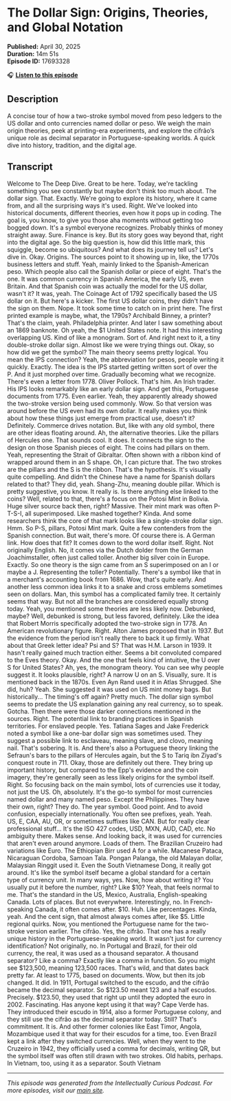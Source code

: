 # The Dollar Sign: Origins, Theories, and Global Notation

**Published:** April 30, 2025  
**Duration:** 14m 51s  
**Episode ID:** 17693328

🎧 **[Listen to this episode](https://intellectuallycurious.buzzsprout.com/2529712/episodes/17693328-the-dollar-sign-origins-theories-and-global-notation)**

## Description

A concise tour of how a two-stroke symbol moved from peso ledgers to the US dollar and onto currencies named dollar or peso. We weigh the main origin theories, peek at printing-era experiments, and explore the cifrão’s unique role as decimal separator in Portuguese-speaking worlds. A quick dive into history, tradition, and the digital age.

## Transcript

Welcome to The Deep Dive. Great to be here. Today, we're tackling something you see constantly but maybe don't think too much about. The dollar sign. That. Exactly. We're going to explore its history, where it came from, and all the surprising ways it's used. Right. We've looked into historical documents, different theories, even how it pops up in coding. The goal is, you know, to give you those aha moments without getting too bogged down. It's a symbol everyone recognizes. Probably thinks of money straight away. Sure. Finance is key. But its story goes way beyond that, right into the digital age. So the big question is, how did this little mark, this squiggle, become so ubiquitous? And what does its journey tell us? Let's dive in. Okay. Origins. The sources point to it showing up in, like, the 1770s business letters and stuff. Yeah, mainly linked to the Spanish-American peso. Which people also call the Spanish dollar or piece of eight. That's the one. It was common currency in Spanish America, the early US, even Britain. And that Spanish coin was actually the model for the US dollar, wasn't it? It was, yeah. The Coinage Act of 1792 specifically based the US dollar on it. But here's a kicker. The first US dollar coins, they didn't have the sign on them. Nope. It took some time to catch on in print here. The first printed example is maybe, what, the 1790s? Archibald Binney, a printer? That's the claim, yeah. Philadelphia printer. And later I saw something about an 1869 banknote. Oh yeah, the $1 United States note. It had this interesting overlapping US. Kind of like a monogram. Sort of. And right next to it, a tiny double-stroke dollar sign. Almost like we were trying things out. Okay, so how did we get the symbol? The main theory seems pretty logical. You mean the IPS connection? Yeah, the abbreviation for pesos, people writing it quickly. Exactly. The idea is the IPS started getting written sort of over the P. And it just morphed over time. Gradually becoming what we recognize. There's even a letter from 1778. Oliver Pollock. That's him. An Irish trader. His IPS looks remarkably like an early dollar sign. And get this, Portuguese documents from 1775. Even earlier. Yeah, they apparently already showed the two-stroke version being used commonly. Wow. So that version was around before the US even had its own dollar. It really makes you think about how these things just emerge from practical use, doesn't it? Definitely. Commerce drives notation. But, like with any old symbol, there are other ideas floating around. Ah, the alternative theories. Like the pillars of Hercules one. That sounds cool. It does. It connects the sign to the design on those Spanish pieces of eight. The coins had pillars on them. Yeah, representing the Strait of Gibraltar. Often shown with a ribbon kind of wrapped around them in an S shape. Oh, I can picture that. The two strokes are the pillars and the S is the ribbon. That's the hypothesis. It's visually quite compelling. And didn't the Chinese have a name for Spanish dollars related to that? They did, yeah. Shang-Zhu, meaning double pillar. Which is pretty suggestive, you know. It really is. Is there anything else linked to the coins? Well, related to that, there's a focus on the Potosi Mint in Bolivia. Huge silver source back then, right? Massive. Their mint mark was often P-T-S-I, all superimposed. Like mashed together? Kinda. And some researchers think the core of that mark looks like a single-stroke dollar sign. Hmm. So P-S, pillars, Potosi Mint mark. Quite a few contenders from the Spanish connection. But wait, there's more. Of course there is. A German link. How does that fit? It comes down to the word dollar itself. Right. Not originally English. No, it comes via the Dutch dolder from the German Joachimstaller, often just called toller. Another big silver coin in Europe. Exactly. So one theory is the sign came from an S superimposed on an I or maybe a J. Representing the toller? Potentially. There's a symbol like that in a merchant's accounting book from 1686. Wow, that's quite early. And another less common idea links it to a snake and cross emblems sometimes seen on dollars. Man, this symbol has a complicated family tree. It certainly seems that way. But not all the branches are considered equally strong today. Yeah, you mentioned some theories are less likely now. Debunked, maybe? Well, debunked is strong, but less favored, definitely. Like the idea that Robert Morris specifically adopted the two-stroke sign in 1778. An American revolutionary figure. Right. Alton James proposed that in 1937. But the evidence from the period isn't really there to back it up firmly. What about that Greek letter idea? Psi and S? That was H.M. Larson in 1939. It hasn't really gained much traction either. Seems a bit convoluted compared to the Eves theory. Okay. And the one that feels kind of intuitive, the U over S for United States? Ah, yes, the monogram theory. You can see why people suggest it. It looks plausible, right? A narrow U on an S. Visually, sure. It is mentioned back in the 1870s. Even Ayn Rand used it in Atlas Shrugged. She did, huh? Yeah. She suggested it was used on US mint money bags. But historically... The timing's off again? Pretty much. The dollar sign symbol seems to predate the US explanation gaining any real currency, so to speak. Gotcha. Then there were those darker connections mentioned in the sources. Right. The potential link to branding practices in Spanish territories. For enslaved people. Yes. Tatiana Sages and Jake Frederick noted a symbol like a one-bar dollar sign was sometimes used. They suggest a possible link to esclaveau, meaning slave, and clovo, meaning nail. That's sobering. It is. And there's also a Portuguese theory linking the Sefraun's bars to the pillars of Hercules again, but the S to Tariq ibn Ziyad's conquest route in 711. Okay, those are definitely out there. They bring up important history, but compared to the Epp's evidence and the coin imagery, they're generally seen as less likely origins for the symbol itself. Right. So focusing back on the main symbol, lots of currencies use it today, not just the US. Oh, absolutely. It's the go-to symbol for most currencies named dollar and many named peso. Except the Philippines. They have their own, right? They do. The year symbol. Good point. And to avoid confusion, especially internationally. You often see prefixes, yeah. Yeah. US, E, CAA, AU, OR, or sometimes suffixes like CAN. But for really clear professional stuff... It's the ISO 427 codes, USD, MXN, AUD, CAD, etc. No ambiguity there. Makes sense. And looking back, it was used for currencies that aren't even around anymore. Loads of them. The Brazilian Cruzeiro had variations like Euro. The Ethiopian Birr used A for a while. Macanese Pataca, Nicaraguan Cordoba, Samoan Tala. Pongan Palanga, the old Malayan dollar, Malaysian Ringgit used it. Even the South Vietnamese Dong, it really got around. It's like the symbol itself became a global standard for a certain type of currency unit. In many ways, yes. Now, how about writing it? You usually put it before the number, right? Like $10? Yeah, that feels normal to me. That's the standard in the US, Mexico, Australia, English-speaking Canada. Lots of places. But not everywhere. Interestingly, no. In French-speaking Canada, it often comes after. $10. Huh. Like percentages. Kinda, yeah. And the cent sign, that almost always comes after, like $5. Little regional quirks. Now, you mentioned the Portuguese name for the two-stroke version earlier. The cifrão. Yes, the cifrão. That one has a really unique history in the Portuguese-speaking world. It wasn't just for currency identification? Not originally, no. In Portugal and Brazil, for their old currency, the real, it was used as a thousand separator. A thousand separator? Like a comma? Exactly like a comma in function. So you might see $123,500, meaning 123,500 races. That's wild, and that dates back pretty far. At least to 1775, based on documents. Wow, but then its job changed. It did. In 1911, Portugal switched to the escudo, and the cifrão became the decimal separator. So $123.50 meant 123 and a half escudos. Precisely. $123.50, they used that right up until they adopted the euro in 2002. Fascinating. Has anyone kept using it that way? Cape Verde has. They introduced their escudo in 1914, also a former Portuguese colony, and they still use the cifrão as the decimal separator today. Still? That's commitment. It is. And other former colonies like East Timor, Angola, Mozambique used it that way for their escudos for a time, too. Even Brazil kept a link after they switched currencies. Well, when they went to the Cruzeiro in 1942, they officially used a comma for decimals, writing QR, but the symbol itself was often still drawn with two strokes. Old habits, perhaps. In Vietnam, too, using it as a separator. South Vietnam

---
*This episode was generated from the Intellectually Curious Podcast. For more episodes, visit our [main site](https://intellectuallycurious.buzzsprout.com).*
